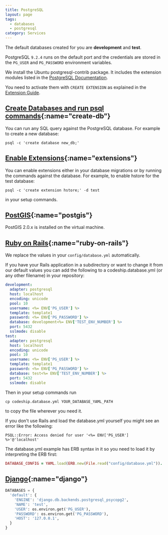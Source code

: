 ```yaml
---
title: PostgreSQL
layout: page
tags:
  - databases
  - postgresql
category: Services
---
```

The default databases created for you are **development** and **test**.

PostgreSQL ```9.2.4``` runs on the default port and the credentials are stored in the ```PG_USER``` and ```PG_PASSWORD``` environment variables.

We install the Ubuntu postgresql-contrib package. It includes the extension modules listed in the [PostgreSQL Documentation](http://www.postgresql.org/docs/9.2/static/contrib.html).

You need to activate them with ```CREATE EXTENSION``` as explained in the [Extension Guide](http://www.postgresql.org/docs/9.1/static/sql-createextension.html).

## [Create Databases and run psql commands](#create-db){:name="create-db"}
You can run any SQL query against the PostgreSQL database. For example to create a new database:

~~~shell
psql -c 'create database new_db;'
~~~

## [Enable Extensions](#extensions){:name="extensions"}
You can enable extensions either in your database migrations or by running the commands against the database. For example, to enable hstore for the test database:

~~~shell
psql -c 'create extension hstore;' -d test
~~~

in your setup commands.

## [PostGIS](#postgis){:name="postgis"}
PostGIS 2.0.x is installed on the virtual machine.

## [Ruby on Rails](#ruby-on-rails){:name="ruby-on-rails"}

We replace the values in your `config/database.yml` automatically.

If you have your Rails application in a subdirectory or want to change
it from our default values you can add the following to a codeship.database.yml
(or any other filename) in your repository:

~~~yaml
development:
  adapter: postgresql
  host: localhost
  encoding: unicode
  pool: 10
  username: <%= ENV['PG_USER'] %>
  template: template1
  password: <%= ENV['PG_PASSWORD'] %>
  database: development<%= ENV['TEST_ENV_NUMBER'] %>
  port: 5432
  sslmode: disable
test:
  adapter: postgresql
  host: localhost
  encoding: unicode
  pool: 10
  username: <%= ENV['PG_USER'] %>
  template: template1
  password: <%= ENV['PG_PASSWORD'] %>
  database: test<%= ENV['TEST_ENV_NUMBER'] %>
  port: 5432
  sslmode: disable
~~~

Then in your setup commands run

~~~shell
cp codeship.database.yml YOUR_DATABASE_YAML_PATH
~~~

to copy the file wherever you need it.

If you don't use Rails and load the database.yml yourself you might see an error like the following:

~~~shell
PSQL::Error: Access denied for user '<%= ENV['PG_USER'] %>'@'localhost'
~~~

The database.yml example has ERB syntax in it so you need to load it by interpreting the ERB first:

~~~ruby
DATABASE_CONFIG = YAML.load(ERB.new(File.read("config/database.yml")).
~~~

## [Django](#django){:name="django"}

~~~python
DATABASES = {
  'default': {
    'ENGINE': 'django.db.backends.postgresql_psycopg2',
    'NAME': 'test',
    'USER': os.environ.get('PG_USER'),
    'PASSWORD': os.environ.get('PG_PASSWORD'),
    'HOST': '127.0.0.1',
  }
}
~~~
